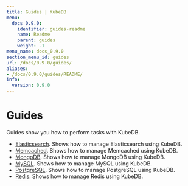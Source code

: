 ```yaml
---
title: Guides | KubeDB
menu:
  docs_0.9.0:
    identifier: guides-readme
    name: Readme
    parent: guides
    weight: -1
menu_name: docs_0.9.0
section_menu_id: guides
url: /docs/0.9.0/guides/
aliases:
- /docs/0.9.0/guides/README/
info:
  version: 0.9.0
---
```


# Guides

Guides show you how to perform tasks with KubeDB.

- [Elasticsearch](/docs/0.9.0/guides/elasticsearch/README). Shows how to manage Elasticsearch using KubeDB.
- [Memcached](/docs/0.9.0/guides/memcached/README). Shows how to manage Memcached using KubeDB.
- [MongoDB](/docs/0.9.0/guides/mongodb/README). Shows how to manage MongoDB using KubeDB.
- [MySQL](/docs/0.9.0/guides/mysql/README). Shows how to manage MySQL using KubeDB.
- [PostgreSQL](/docs/0.9.0/guides/postgres/README). Shows how to manage PostgreSQL using KubeDB.
- [Redis](/docs/0.9.0/guides/redis/README). Shows how to manage Redis using KubeDB.
